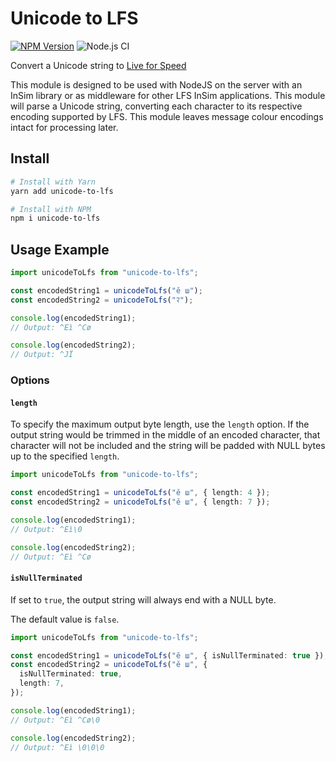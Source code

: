 # Unicode to LFS

[![NPM Version](https://img.shields.io/npm/v/unicode-to-lfs?style=flat-square)](https://www.npmjs.com/package/unicode-to-lfs) ![Node.js CI](https://github.com/simbroadcasts/unicode-to-lfs/actions/workflows/.github/workflows/node.js.yml/badge.svg)

Convert a Unicode string to [Live for Speed](https://lfs.net)

This module is designed to be used with NodeJS on the server with an InSim library or as middleware for other LFS InSim applications. This module will parse a Unicode string, converting each character to its respective encoding supported by LFS. This module leaves message colour encodings intact for processing later.

## Install

```bash
# Install with Yarn
yarn add unicode-to-lfs

# Install with NPM
npm i unicode-to-lfs
```

## Usage Example

```ts
import unicodeToLfs from "unicode-to-lfs";

const encodedString1 = unicodeToLfs("ě ш");
const encodedString2 = unicodeToLfs("ﾏ");

console.log(encodedString1);
// Output: ^Eì ^Cø

console.log(encodedString2);
// Output: ^JÏ
```

### Options

#### `length`

To specify the maximum output byte length, use the `length` option. If the output string would be trimmed
in the middle of an encoded character, that character will not be included and the string will be padded
with NULL bytes up to the specified `length`.

```ts
import unicodeToLfs from "unicode-to-lfs";

const encodedString1 = unicodeToLfs("ě ш", { length: 4 });
const encodedString2 = unicodeToLfs("ě ш", { length: 7 });

console.log(encodedString1);
// Output: ^Eì\0

console.log(encodedString2);
// Output: ^Eì ^Cø
```

#### `isNullTerminated`

If set to `true`, the output string will always end with a NULL byte.

The default value is `false`.

```ts
import unicodeToLfs from "unicode-to-lfs";

const encodedString1 = unicodeToLfs("ě ш", { isNullTerminated: true });
const encodedString2 = unicodeToLfs("ě ш", {
  isNullTerminated: true,
  length: 7,
});

console.log(encodedString1);
// Output: ^Eì ^Cø\0

console.log(encodedString2);
// Output: ^Eì \0\0\0
```
